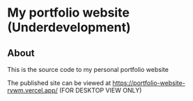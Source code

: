 # My portfolio website (Underdevelopment)


## About <a name = "about"></a>

This is the source code to my personal portfolio website

The published site can be viewed at https://portfolio-website-rvwm.vercel.app/ (FOR DESKTOP VIEW ONLY)
